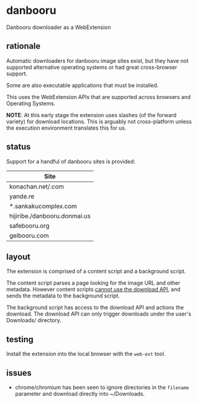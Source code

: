 # danbooru
Danbooru downloader as a WebExtension

## rationale
Automatic downloaders for danbooru image sites exist, but they have not
supported alternative operating systems or had great cross-browser support.

Some are also executable applications that must be installed.

This uses the WebExtension APIs that are supported across browsers and Operating
Systems.

**NOTE**: At this early stage the extension uses slashes (of the forward variety)
for download locations. This is arguably not cross-platform unless the execution
environment translates this for us.

## status
Support for a handful of danbooru sites is provided:

| Site |
|---|
| konachan.net/.com |
| yande.re |
| *.sankakucomplex.com |
| hijiribe./danbooru.donmai.us |
| safebooru.org |
| gelbooru.com |

## layout
The extension is comprised of a content script and a background script.

The content script parses a page looking for the image URL and other metadata.
However content scripts
[cannot use the download API](https://developer.mozilla.org/en-US/Add-ons/WebExtensions/Content_scripts#WebExtension_APIs),
and sends the metadata to the background script.

The background script has access to the download API and actions the download.
The download API can only trigger downloads under the user's Downloads/ directory.

## testing
Install the extension into the local browser with the `web-ext` tool.

## issues
* chrome/chromium has been seen to ignore directories in the `filename`
  parameter and download directly into ~/Downloads.
